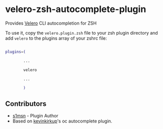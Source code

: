 # velero-zsh-autocomplete-plugin
Provides [Velero](https://velero.io/) CLI autocompletion for ZSH

To use it, copy the `velero.plugin.zsh` file to your zsh plugin directory and add `velero` to the plugins array of your zshrc file:

```bash

plugins=(

        ...

        velero

        ...

        )

```
## Contributors

+ [s1msn](https://github.com/s1msn) - Plugin Author
+ Based on [kevinkirkup](https://github.com/kevinkirkup)'s oc autocomplete plugin.
